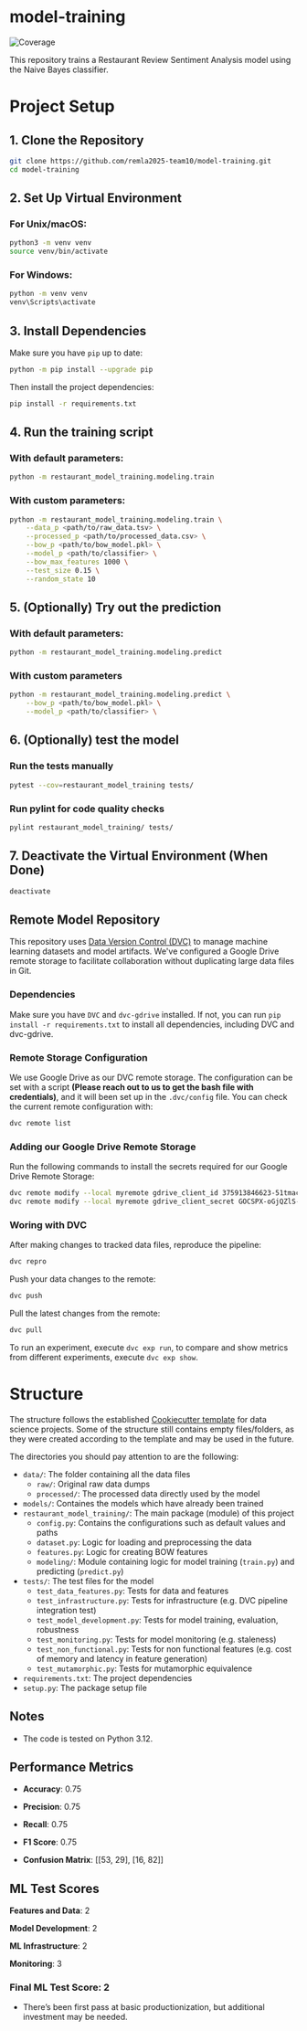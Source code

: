 # model-training

![Coverage](https://img.shields.io/badge/Coverage-94%25-brightgreen)

This repository trains a Restaurant Review Sentiment Analysis model using the Naive Bayes classifier.

# Project Setup

## 1. Clone the Repository

```bash
git clone https://github.com/remla2025-team10/model-training.git
cd model-training
```

## 2. Set Up Virtual Environment

### For Unix/macOS:

```bash
python3 -m venv venv
source venv/bin/activate
```

### For Windows:

```bash
python -m venv venv
venv\Scripts\activate
```

## 3. Install Dependencies

Make sure you have `pip` up to date:

```bash
python -m pip install --upgrade pip
```

Then install the project dependencies:

```bash
pip install -r requirements.txt
```

## 4. Run the training script

### With default parameters:

```bash
python -m restaurant_model_training.modeling.train
```

### With custom parameters:

```bash
python -m restaurant_model_training.modeling.train \
    --data_p <path/to/raw_data.tsv> \
    --processed_p <path/to/processed_data.csv> \
    --bow_p <path/to/bow_model.pkl> \
    --model_p <path/to/classifier> \
    --bow_max_features 1000 \
    --test_size 0.15 \
    --random_state 10
```

## 5. (Optionally) Try out the prediction

### With default parameters:
```bash
python -m restaurant_model_training.modeling.predict
```

### With custom parameters
```bash
python -m restaurant_model_training.modeling.predict \
    --bow_p <path/to/bow_model.pkl> \
    --model_p <path/to/classifier> \
```

## 6. (Optionally) test the model

### Run the tests manually
```bash
pytest --cov=restaurant_model_training tests/

```

### Run pylint for code quality checks
```bash
pylint restaurant_model_training/ tests/
```

## 7. Deactivate the Virtual Environment (When Done)

```bash
deactivate
```
## Remote Model Repository

This repository uses [Data Version Control (DVC)](https://dvc.org/) to manage machine learning datasets and model artifacts. We've configured a Google Drive remote storage to facilitate collaboration without duplicating large data files in Git.

### Dependencies

Make sure you have `DVC` and `dvc-gdrive` installed. If not, you can run `pip install -r requirements.txt` to install all dependencies, including DVC and dvc-gdrive.

### Remote Storage Configuration

We use Google Drive as our DVC remote storage. The configuration can be set with a script **(Please reach out to us to get the bash file with credentials)**, and it will been set up in the `.dvc/config` file. You can check the current remote configuration with:

```bash
dvc remote list
```

### Adding our Google Drive Remote Storage
Run the following commands to install the secrets required for our Google Drive Remote Storage:

```bash
dvc remote modify --local myremote gdrive_client_id 375913846623-51tmacon66o5f53lqhro3f5kphoj1sgj.apps.googleusercontent.com
dvc remote modify --local myremote gdrive_client_secret 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
```

### Woring with DVC

After making changes to tracked data files, reproduce the pipeline:

```bash
dvc repro
```

Push your data changes to the remote:

```bash
dvc push
```

Pull the latest changes from the remote:

```bash
dvc pull
```

To run an experiment, execute `dvc exp run`, to compare and show metrics from different experiments, execute `dvc exp show`.



# Structure
The structure follows the established [Cookiecutter template](https://github.com/drivendataorg/cookiecutter-data-science) for data science projects. Some of the structure still contains empty files/folders, as they were created according to the template and may be used in the future.

The directories you should pay attention to are the following:
* `data/`: The folder containing all the data files
    * `raw/`: Original raw data dumps
    * `processed/`: The processed data directly used by the model
* `models/`: Containes the models which have already been trained
* `restaurant_model_training/`: The main package (module) of this project
    * `config.py`: Contains the configurations such as default values and paths
    * `dataset.py`: Logic for loading and preprocessing the data
    * `features.py`: Logic for creating BOW features
    * `modeling/`: Module containing logic for model training (`train.py`) and predicting (`predict.py`)
* `tests/`: The test files for the model
    * `test_data_features.py`: Tests for data and features
    * `test_infrastructure.py`: Tests for infrastructure (e.g. DVC pipeline integration test)
    * `test_model_development.py`: Tests for model training, evaluation, robustness
    * `test_monitoring.py`: Tests for model monitoring (e.g. staleness)
    * `test_non_functional.py`: Tests for non functional features (e.g. cost of memory and latency in feature generation)
    * `test_mutamorphic.py`: Tests for mutamorphic equivalence
* `requirements.txt`: The project dependencies
* `setup.py`: The package setup file

## Notes

- The code is tested on Python 3.12.



<!-- START_PERFORMANCE_METRICS -->
## Performance Metrics

- **Accuracy**: 0.75
- **Precision**: 0.75
- **Recall**: 0.75
- **F1 Score**: 0.75

- **Confusion Matrix**: [[53, 29], [16, 82]]

<!-- END_PERFORMANCE_METRICS -->


<!-- START_ML_TEST_SCORE -->
## ML Test Scores

**Features and Data**: 2

**Model Development**: 2

**ML Infrastructure**: 2

**Monitoring**: 3

### Final ML Test Score: 2

- There’s been first pass at basic productionization, but additional investment may be needed.

<!-- END_ML_TEST_SCORE -->
